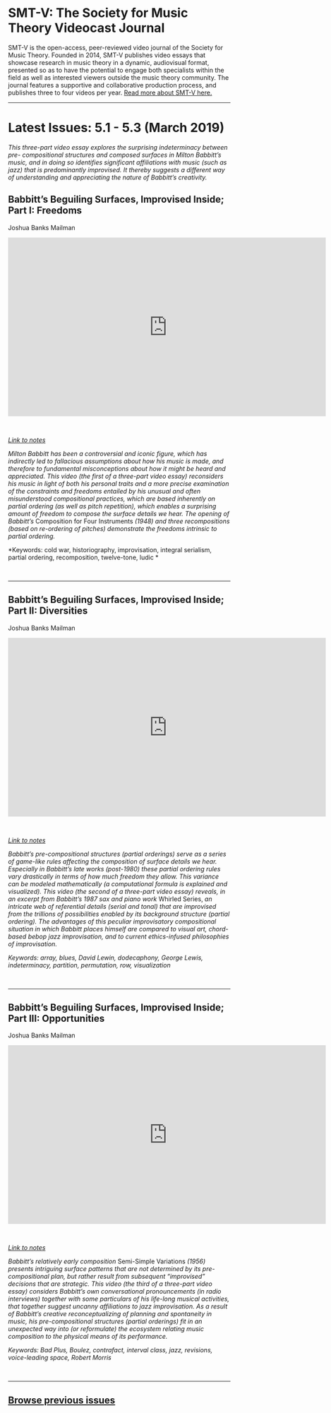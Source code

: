 # SMT-V: The Society for Music Theory Videocast Journal

SMT-V is the open-access, peer-reviewed video journal of the Society for Music Theory. Founded in 2014, SMT-V publishes video essays that showcase research in music theory in a dynamic, audiovisual format, presented so as to have the potential to engage both specialists within the field as well as interested viewers outside the music theory community. The journal features a supportive and collaborative production process, and publishes three to four videos per year. [Read more about SMT-V here.](about)

<hr>

# Latest Issues: 5.1 - 5.3 (March 2019)

*This three-part video essay explores the surprising indeterminacy between pre- compositional structures and composed surfaces in Milton Babbitt’s music, and in doing so identifies significant affiliations with music (such as jazz) that is predominantly improvised. It thereby suggests a different way of understanding and appreciating the nature of Babbitt’s creativity.*

## Babbitt’s Beguiling Surfaces, Improvised Inside; Part I: Freedoms
Joshua Banks Mailman

<div class="intrinsic-container intrinsic-container-16x9">
<center><iframe src="https://player.vimeo.com/video/319607754?title=0&byline=0&portrait=0" width="720" height="405" frameborder="0" webkitallowfullscreen mozallowfullscreen allowfullscreen></iframe></center>
</div><p>&nbsp;</p>

*[Link to notes](http://www.smt-v.org/bibliographies/5_123_Mailman.pdf)*

*Milton Babbitt has been a controversial and iconic figure, which has indirectly led to fallacious assumptions about how his music is made, and therefore to fundamental misconceptions about how it might be heard and appreciated. This video (the first of a three-part video essay) reconsiders his music in light of both his personal traits and a more precise examination of the constraints and freedoms entailed by his unusual and often misunderstood compositional practices, which are based inherently on partial ordering (as well as pitch repetition), which enables a surprising amount of freedom to compose the surface details we hear. The opening of Babbitt’s* Composition for Four Instruments *(1948) and three recompositions (based on re-ordering of pitches) demonstrate the freedoms intrinsic to partial ordering.*

*Keywords: cold war, historiography, improvisation, integral serialism, partial ordering, recomposition, twelve-tone, ludic *

<p>&nbsp;</p>
<hr>

## Babbitt’s Beguiling Surfaces, Improvised Inside; Part II: Diversities
Joshua Banks Mailman

<div class="intrinsic-container intrinsic-container-16x9">
<center><iframe src="https://player.vimeo.com/video/324224224?title=0&byline=0&portrait=0" width="720" height="405" frameborder="0" webkitallowfullscreen mozallowfullscreen allowfullscreen></iframe></center>
</div><p>&nbsp;</p>

*[Link to notes](http://www.smt-v.org/bibliographies/5_123_Mailman.pdf)*

*Babbitt’s pre-compositional structures (partial orderings) serve as a series of game-like rules affecting the composition of surface details we hear. Especially in Babbitt’s late works (post-1980) these partial ordering rules vary drastically in terms of how much freedom they allow. This variance can be modeled mathematically (a computational formula is explained and visualized). This video (the second of a three-part video essay) reveals, in an excerpt from Babbitt’s 1987 sax and piano work* Whirled Series, *an intricate web of referential details (serial and tonal) that are improvised from the trillions of possibilities enabled by its background structure (partial ordering). The advantages of this peculiar improvisatory compositional situation in which Babbitt places himself are compared to visual art, chord-based bebop jazz improvisation, and to current ethics-infused philosophies of improvisation.*

*Keywords: array, blues, David Lewin, dodecaphony, George Lewis, indeterminacy, partition, permutation, row, visualization*

<p>&nbsp;</p>
<hr>

## Babbitt’s Beguiling Surfaces, Improvised Inside; Part III: Opportunities
Joshua Banks Mailman

<div class="intrinsic-container intrinsic-container-16x9">
<center><iframe src="https://player.vimeo.com/video/324232755?title=0&byline=0&portrait=0" width="720" height="405" frameborder="0" webkitallowfullscreen mozallowfullscreen allowfullscreen></iframe></center>
</div><p>&nbsp;</p>

*[Link to notes](http://www.smt-v.org/bibliographies/5_123_Mailman.pdf)*

*Babbitt’s relatively early composition* Semi-Simple Variations *(1956) presents intriguing surface patterns that are not determined by its pre-compositional plan, but rather result from subsequent “improvised” decisions that are strategic. This video (the third of a three-part video essay) considers Babbitt’s own conversational pronouncements (in radio interviews) together with some particulars of his life-long musical activities, that together suggest uncanny affiliations to jazz improvisation. As a result of Babbitt’s creative reconceptualizing of planning and spontaneity in music, his pre-compositional structures (partial orderings) fit in an unexpected way into (or reformulate) the ecosystem relating music composition to the physical means of its performance.*

*Keywords: Bad Plus, Boulez, contrafact, interval class,  jazz, revisions, voice-leading space, Robert Morris*

<p>&nbsp;</p>
<hr>

## [Browse previous issues](archives)

